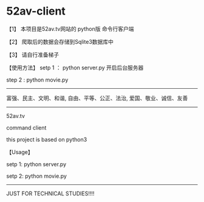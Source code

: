# 52av-client


【1】 本项目是52av.tv网站的 python版 命令行客户端


【2】 爬取后的数据会存储到Sqlite3数据库中


【3】 请自行准备梯子 


【使用方法】
setp 1 ： python server.py  开启后台服务器 

step 2 :  python movie.py  




*************************************************

富强、民主、文明、和谐, 自由、平等、公正、法治, 爱国、敬业、诚信、友善

***************************************************


52av.tv

command client

this project is based on python3  

【Usage】


setp 1: python server.py

setp 2: python movie.py

************
JUST FOR TECHNICAL STUDIES!!!!



